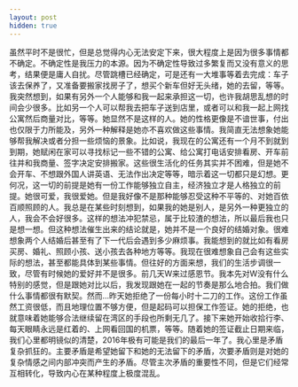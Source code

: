 ```yaml
---
layout: post
hidden: true
---
```

虽然平时不是很忙，但是总觉得内心无法安定下来，很大程度上是因为很多事情都不确定。不确定性是我压力的本源。因为不确定性导致过多繁复而又没有意义的思考，结果便是庸人自扰。尽管跳槽已经确定，可是还有一大堆事等着去完成：车子该去保养了，又准备要搬家找房子了，想买个新车但好无头绪，她的去留，等等。我突然想到，如果有另外一个人能够和我一起来承担这一切，也许我胡思乱想的时间会少很多。比如另一个人可以帮我去把车子送到店里，或者可以和我一起上网找公寓然后商量对比，等等。她显然不是这样的人。她的性格更像是不谙世事，付出也仅限于力所能及，另外一种解释是她亦不喜欢做这些事情。我简直无法想象她能够帮我解决或者分担一些烦恼的景象。比如说，我现在的公寓还有一个月不到就到到期，她赋闲在家可以寻找标记一些不错的公寓、给公寓打电话安排看房、开车前往并和我商量、签字决定安排搬家。这些很生活化的任务其实并不困难，但是她不会开车、不想跟外国人讲英语、无法作出决定等等，暗示着这一切都只是幻想。更何况，这一切的前提是她有一份工作能够独立自主，经济独立才是人格独立的前提。她很可爱，我很爱她。但是我好像不是那种能够忍受这种不平等的、对她百依百顺照顾的人。我总是在某些时刻想到，如果我的她是别人，是另外一种更独立的人，我会不会好很多。这样的想法冲犯禁忌，属于比较渣的想法，所以最后我也只是想一想。但这种想法催生出来的结论就是，她并不是一个良好的结婚对象。很难想象两个人结婚后甚至有了下一代后会遇到多少麻烦事。我能想到的就比如有看房买房、婚礼、照顾小孩、送小孩去各种地方等等。我现在很难想象自己会有这些实际的想法，甚至都能具体到某些事情。但往好的方面来想，我们的生活步调很一致，尽管有时候她的爱好并不是很多。前几天W来过感恩节。我本先对W没有什么特别的感觉，但是跟她对比以后，我发现跟她在一起的节奏是那么地合拍。我们做什么事情都很有默契。然而…昨天她拒绝了一份每小时十二刀的工作。这份工作虽然工资很低，而且地理位置不够方便，但是起码可以担保工作签证。她的拒绝，也就意味着她能够合法继续留在湾区的手段也所剩无几了。接下来她开始收拾行李、每天眼睛永远是红着的、上网看回国的机票，等等。随着她的签证截止日期来临，我们心里都明镜似的清楚，2016年极有可能是我们的最后一年了。我心里是矛盾复杂抓狂的。主要矛盾是希望她留下和她的无法留下的矛盾，次要矛盾则是对她的复杂情感之间内部冲突而产生的矛盾。尽管主次矛盾的重要性不同，但是它们经常互相转化，导致内心在某种程度上极度混乱。
